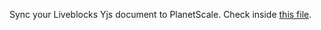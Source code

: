 Sync your Liveblocks Yjs document to PlanetScale. Check inside [this file](https://github.com/CTNicholas/liveblocks-yjs-planetscale-sync/blob/main/src/app/api/liveblocks-database-sync/route.ts).
